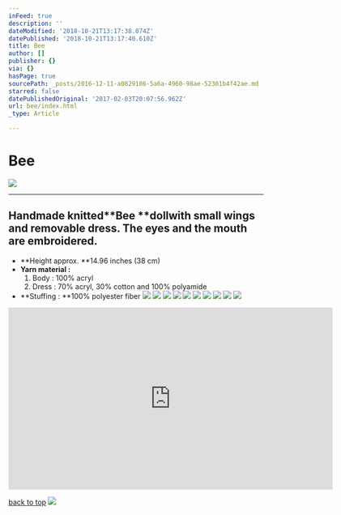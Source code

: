 ```yaml
---
inFeed: true
description: ''
dateModified: '2018-10-21T13:17:38.074Z'
datePublished: '2018-10-21T13:17:40.610Z'
title: Bee
author: []
publisher: {}
via: {}
hasPage: true
sourcePath: _posts/2016-12-11-a0829106-5a6a-4960-98ae-52301b4f42ae.md
starred: false
datePublishedOriginal: '2017-02-03T20:07:56.962Z'
url: bee/index.html
_type: Article

---
```

# Bee
![](https://the-grid-user-content.s3-us-west-2.amazonaws.com/613e5210-177b-489a-9a84-b9285affcb19.jpg)

---

## Handmade knitted**Bee **dollwith small wings and removable dress. The eyes and the mouth are embroidered.

* **Height approx. **14.96 inches (38 cm)
* **Yarn material :**
  1. Body : 100% acryl
  2. Dress : 70% acryl, 30% cotton and 100% polyamide
* **Stuffing : **100% polyester fiber
![](https://the-grid-user-content.s3-us-west-2.amazonaws.com/f0e2ad91-c12f-44b1-b5c5-f9c1d4fedb8d.jpg)
![](https://the-grid-user-content.s3-us-west-2.amazonaws.com/25b95677-bb09-49c8-9fcf-65659a081bfc.jpg)
![](https://the-grid-user-content.s3-us-west-2.amazonaws.com/1a38bf24-2b57-4f84-af69-47db47497f4e.jpg)
![](https://the-grid-user-content.s3-us-west-2.amazonaws.com/ab2515b7-bafa-4e64-a971-c95e0c9ddd71.jpg)
![](https://the-grid-user-content.s3-us-west-2.amazonaws.com/d6ecd86a-4a9d-4c29-904f-0be3f28d56bc.jpg)
![](https://the-grid-user-content.s3-us-west-2.amazonaws.com/02626ef3-1ab6-4068-9de2-88240ec1911f.jpg)
![](https://the-grid-user-content.s3-us-west-2.amazonaws.com/d7335ad0-84f0-4fb5-8728-833ae9a5925a.jpg)
![](https://the-grid-user-content.s3-us-west-2.amazonaws.com/bfd2681d-cb00-4cd5-9d8a-5b16bbb88122.jpg)
![](https://the-grid-user-content.s3-us-west-2.amazonaws.com/dc61ebcf-f060-485d-845b-9af594da1f3c.jpg)
![](https://the-grid-user-content.s3-us-west-2.amazonaws.com/b0707480-cb90-4592-9055-dc2776815b29.jpg)

<iframe src="https://cdn.embedly.com/widgets/media.html?src=https%3A%2F%2Fwww.youtube.com%2Fembed%2FiT6IQx26eHk%3Ffeature%3Doembed&amp;url=http%3A%2F%2Fwww.youtube.com%2Fwatch%3Fv%3DiT6IQx26eHk&amp;image=https%3A%2F%2Fi.ytimg.com%2Fvi%2FiT6IQx26eHk%2Fhqdefault.jpg&amp;key=a715cf41cc93453ca338d350cd26f87b&amp;type=text%2Fhtml&amp;schema=youtube" width="640" height="360" scrolling="no" frameborder="0" allowfullscreen="" style=""></iframe>

[back to top][0]
![](https://the-grid-user-content.s3-us-west-2.amazonaws.com/a8b54849-3787-455b-a6a8-f1a965777bba.jpg)

[0]: https://thegrid.ai/lgsignd/bee